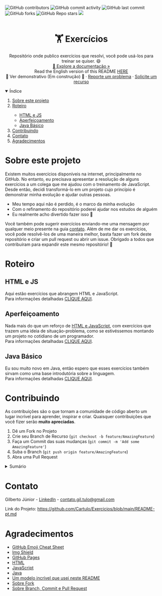 <img alt="GitHub contributors" src="https://img.shields.io/github/contributors/cartulo/exercicios?style=for-the-badge&color=00aeae">
<img alt="GitHub commit activity" src="https://img.shields.io/github/commit-activity/m/cartulo/exercicios?style=for-the-badge&color=00aeae">
<img alt="GitHub last commit" src="https://img.shields.io/github/last-commit/cartulo/exercicios?style=for-the-badge&color=00aeae">
<img alt="GitHub forks" src="https://img.shields.io/github/forks/cartulo/exercicios?style=for-the-badge&color=00aeae">
<img alt="GitHub Repo stars" src="https://img.shields.io/github/stars/cartulo/exercicios?style=for-the-badge&color=00aeae">
<a href="https://linkedin.com/in/gil-tulo" target="_blank"><img src="https://img.shields.io/badge/-LinkedIn-black.svg?style=for-the-badge&logo=linkedin&colorB=555"/></a>
<br><br>

<h1 align="center">🏋️ Exercícios</h1>
<p align="center">Repositório onde publico exercícios que resolvi, você pode usá-los para treinar se quiser.  😄 <br />
    <a href="https://github.com/cartulo/exercicios">🔎 Explore a documentação »</a><br />
    Read the English version of this README <a href="https://github.com/cartulo/exercicios#readme">HERE</a> <br />
    🚧 Ver demonstrativo (Em construção) 🚧
    ·
    <a href="https://github.com/cartulo/exercicios/issues">Reporte um problema</a>
    ·
    <a href="https://github.com/cartulo/exercicios/issues">Solicite um recurso</a>
</p>
<details open>
<summary>Índice</summary>
<ol>
    <li><a href="https://github.com/Cartulo/Exercicios/blob/main/README-pt.md#sobre-este-projeto">Sobre este projeto</a></li>
    <li><a href="https://github.com/Cartulo/Exercicios/blob/main/README-pt.md#roteiro">Roteiro</a></li>
        <ul>
            <li><a href=#html-e-js>HTML e JS</a></li>
            <li><a href=#aperfeiçoamento>Aperfeiçoamento</a></li>
            <li><a href=#java-basico>Java Básico</a></li>
        </ul>
    <li><a href="https://github.com/Cartulo/Exercicios/blob/main/README-pt.md#contribuindo">Contribuindo</a></li>
    <li><a href="https://github.com/Cartulo/Exercicios/blob/main/README-pt.md#contato">Contato</a></li>
    <li><a href="https://github.com/Cartulo/Exercicios/blob/main/README-pt.md#agradecimentos">Agradecimentos</a></li>
</ol>
</details>

<h1>Sobre este projeto</h1>
<p>
Existem muitos exercícios disponíveis na internet, principalmente no GitHub. No entanto, eu precisava apresentar a resolução de alguns exercícios a um colega que me ajudou com o treinamento de JavaScript. Desde então, decidi transformá-lo em um projeto cujo princípio é demonstrar minha evolução e ajudar outras pessoas.
</p>
<ul>
    <li>Meu tempo aqui não é perdido, é o marco da minha evolução </li>
    <li>Com o refinamento do repositório poderei ajudar nos estudos de alguém</li>
    <li>Eu realmente acho divertido fazer isso 🤣</li>
</ul>
<p> 
    Você também pode sugerir exercícios enviando-me uma mensagem por qualquer meio presente na guia <a href="https://github.com/Cartulo/Exercicios/blob/main/README-pt.md#contato">contato</a>. Além de me dar os exercícios, você pode resolvê-los de uma maneira melhor, basta fazer um fork deste repositório e criar um pull request ou abrir um issue. Obrigado a todos que contribuíram para expandir este mesmo repositório! 🎉
 </p>

<h1>Roteiro</h1>
<h2>HTML e JS</h2>
<p>Aqui estão exercícios que abrangem HTML e JavaScript.  <br>
Para informações detalhadas <a href="https://github.com/Cartulo/Exercicios/blob/main/HTML%20e%20JS/README-pt.md">CLIQUE AQUI</a>.</p>

<h2>Aperfeiçoamento</h2>
<p>
Nada mais do que um reforço de <a href="https://github.com/Cartulo/Exercicios/blob/main/README-pt.md#html-e-js">HTML e JavaScript</a>, com exercícios que trazem uma ideia de situação-problema, como se estivéssemos montando um projeto no cotidiano de um programador. <br>
Para informações detalhadas <a href="https://github.com/Cartulo/Exercicios/blob/main/Aperfeicoamento/README-pt.md">CLIQUE AQUI</a>.</p>

<h2>Java Básico</h2>
<p>Eu sou muito novo em Java, então espero que esses exercícios também sirvam como uma base introdutória sobre a linguagem. <br>
Para informações detalhadas <a href="https://github.com/Cartulo/Exercicios/blob/main/Java%20Basico/README-pt.md">CLIQUE AQUI</a>.</p>

<h1>Contribuindo</h1>
<p>
    As contribuições são o que tornam a comunidade de código aberto um lugar incrível para aprender, inspirar e criar. Quaisquer contribuições que você fizer serão <strong>muito apreciadas</strong>.
</p>
<ol>
    <li>Dê um Fork no Projeto</li>
    <li>Crie seu Branch de Recurso (<code>git checkout -b feature/AmazingFeature</code>)</li>
    <li>Faça um Commit das suas mudanças (<code>git commit -m 'Add some AmazingFeature'</code>)</li>
    <li>Suba o Branch (<code>git push origin feature/AmazingFeature</code>)</li>
    <li>Abra uma Pull Request</li>
</ol>
<details>
<summary>Sumário</summary>
<ul>
<li>Fork » "Bifurcação", quando um desenvolvedor inicia um projeto independente com base no código de um projeto já existente.</li>
<li>Branch » "Galho", branches são separações de código.</li>
<li>Commit » Um commit é um grupo de alterações no código. Toda vez que você quiser "salvar" as alterações feitas por você no repositório, você commita essas mudanças.</li>
<li>Pull Request » Pull Request é um pedido que se faz ao dono do repositório para que esse atualize o código dele com o seu código.</li>
</ul>
</details>

</p>
<h1>Contato</h1>
<p>Gilberto Júnior - <a href="linkedin.com/in/gil-tulo/" target="_blank">LinkedIn</a> - <a href="mailto:contato.gil.tulo@gmail.com">contato.gil.tulo@gmail.com</a></p>
<p>Link do Projeto: <a href="https://github.com/Cartulo/Exercicios/blob/main/README-pt.md">https://github.com/Cartulo/Exercicios/blob/main/README-pt.md</a></p>

<h1>Agradecimentos</h1>
<ul>
    <li><a href="https://www.webpagefx.com/tools/emoji-cheat-sheet">GitHub Emoji Cheat Sheet</a></li>
    <li><a href="https://shields.io">Img Shield</a></li>
    <li><a href="https://pages.github.com">GitHub Pages</a></li>
    <li><a href="https://www.w3schools.com/html/html_intro.asp">HTML</a></li>
    <li><a href="https://developer.mozilla.org/en-US/docs/Web/JavaScript">JavaScript</a></li>
    <li><a href="https://www.oracle.com/br/java/technologies/javase-jdk8-doc-downloads.html">Java</a></li>
    <li><a href="https://github.com/othneildrew/Best-README-Template#about-the-project">Um modelo incrível que usei neste README</a></li>
    <li><a href="https://pt.wikipedia.org/wiki/Bifurcação_(desenvolvimento_de_software)">Sobre Fork</a></li>
    <li><a href="https://gist.github.com/victorsenam/8580499">Sobre Branch, Commit e Pull Request</a></li>
</ul>
